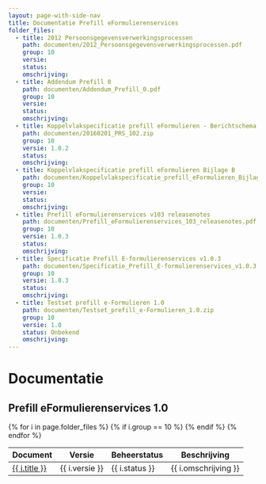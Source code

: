 ```yaml
---
layout: page-with-side-nav
title: Documentatie Prefill eFormulierenservices
folder_files:
  - title: 2012 Persoonsgegevensverwerkingsprocessen
    path: documenten/2012_Persoonsgegevensverwerkingsprocessen.pdf
    group: 10
    versie: 
    status: 
    omschrijving: 
  - title: Addendum Prefill 0
    path: documenten/Addendum_Prefill_0.pdf
    group: 10
    versie: 
    status: 
    omschrijving: 
  - title: Koppelvlakspecificatie prefill eFormulieren - Berichtschema's 
    path: documenten/20160201_PRS_102.zip
    group: 10
    versie: 1.0.2
    status: 
    omschrijving: 
  - title: Koppelvlakspecificatie prefill eFormulieren Bijlage B 
    path: documenten/Koppelvlakspecificatie_prefill_eFormulieren_Bijlage_B.xlsx.zip
    group: 10
    versie: 
    status: 
    omschrijving: 
  - title: Prefill eFormulierenservices v103 releasenotes 
    path: documenten/Prefill_eFormulierenservices_103_releasenotes.pdf
    group: 10
    versie: 1.0.3
    status: 
    omschrijving: 
  - title: Specificatie Prefill E-formulierenservices v1.0.3 
    path: documenten/Specificatie_Prefill_E-formulierenservices_v1.0.3.pdf
    group: 10
    versie: 1.0.3
    status: 
    omschrijving: 
  - title: Testset prefill e-Formulieren 1.0
    path: documenten/Testset_prefill_e-Formulieren_1.0.zip
    group: 10
    versie: 1.0
    status: Onbekend
    omschrijving: 
---
```


# Documentatie

## Prefill eFormulierenservices 1.0

<table>
	<thead>
		<tr>
			<th>Document</th><th>Versie</th><th>Beheerstatus</th><th>Beschrijving</th>
		</tr>
	</thead>
	<tbody>
		{% for i in page.folder_files %}
			{% if i.group == 10 %} 
				<tr>
					<td>
					  <a href="{{ i.path | base_url }}">
						{{ i.title }}
					  </a>
					</td>
					<td>{{ i.versie }}</td>
					<td>{{ i.status }}</td>
					<td>{{ i.omschrijving }}</td>
				</tr>
			{% endif %} 
		{% endfor %}
	</tbody>
</table>
